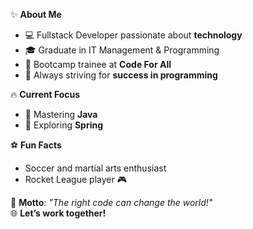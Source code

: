 ✨ **About Me**  
- 💻 Fullstack Developer passionate about **technology**  
- 🎓 Graduate in IT Management & Programming  
- 🚀 Bootcamp trainee at **Code For All**  
- 🎯 Always striving for **success in programming**  

🔥 **Current Focus**  
- 🧠 Mastering **Java** 
- 🌱 Exploring **Spring**  

⚽ **Fun Facts**  
- Soccer and martial arts enthusiast  
- Rocket League player 🎮  

💬 **Motto**: *"The right code can change the world!"*  
🌐 **Let’s work together!**
